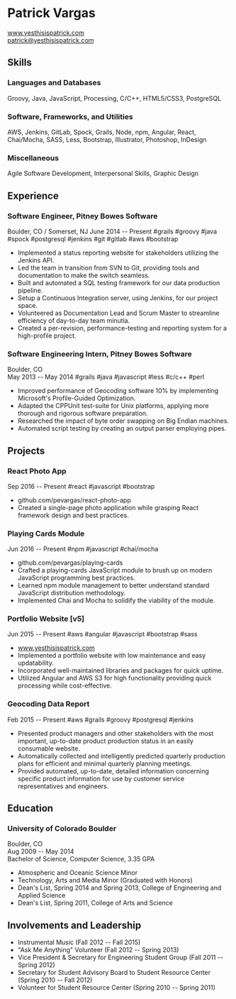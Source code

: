 Patrick Vargas
==============

www.yesthisispatrick.com  
patrick@yesthisispatrick.com

Skills
------

### Languages and Databases ###
Groovy, Java, JavaScript, Processing, C/C++, HTML5/CSS3, PostgreSQL

### Software, Frameworks, and Utilities ###
AWS, Jenkins, GitLab, Spock, Grails, Node, npm, Angular, React, Chai/Mocha, SASS, Less, Bootstrap, Illustrator, Photoshop, InDesign

### Miscellaneous ###
Agile Software Development, Interpersonal Skills, Graphic Design

Experience
----------

### Software Engineer, Pitney Bowes Software ###
Boulder, CO / Somerset, NJ
June 2014 -- Present
#grails #groovy #java #spock #postgresql #jenkins #git #gitlab #aws #bootstrap
*   Implemented a status reporting website for stakeholders utilizing the Jenkins API.
*   Led the team in transition from SVN to Git, providing tools and documentation to make the switch seamless.
*   Built and automated a SQL testing framework for our data production pipeline.
*   Setup a Continuous Integration server, using Jenkins, for our project space.
*   Volunteered as Documentation Lead and Scrum Master to streamline efficiency of day-to-day team minutia.
*   Created a per-revision, performance-testing and reporting system for a high-profile project.

### Software Engineering Intern, Pitney Bowes Software ###
Boulder, CO  
May 2013 -- May 2014
#grails #java #javascript #less #c/c++ #perl
*   Improved performance of Geocoding software 10% by implementing Microsoft's Profile-Guided Optimization.
*   Adapted the CPPUnit test-suite for Unix platforms, applying more thorough and rigorous software preparation.
*   Researched the impact of byte order swapping on Big Endian machines.
*   Automated script testing by creating an output parser employing pipes.

Projects
--------

### React Photo App ###
Sep 2016 -- Present
#react #javascript #bootstrap
*   github.com/pevargas/react-photo-app
*   Created a single-page photo application while grasping React framework design and best practices.

### Playing Cards Module ###
Jun 2016 -- Present
#npm #javascript #chai/mocha
*   github.com/pevargas/playing-cards
*   Crafted a playing-cards JavaScript module to brush up on modern JavaScript programming best practices.
*   Learned npm module management to better understand standard JavaScript distribution methodology.
*   Implemented Chai and Mocha to solidify the viability of the module.

### Portfolio Website [v5] ###
Jun 2015 -- Present
#aws #angular #javascript #bootstrap #sass
*   www.yesthisispatrick.com
*   Implemented a portfolio website with low maintenance and easy updatability.
*   Incorporated well-maintained libraries and packages for quick uptime.
*   Utilized Angular and AWS S3 for high functionality providing quick processing while cost-effective.

### Geocoding Data Report ###
Feb 2015 -- Present
#aws #grails #groovy #postgresql #jenkins
*   Presented product managers and other stakeholders with the most important, up-to-date product production status in an easily consumable website.
*   Automatically collected and intelligently predicted quarterly production plans for efficient and minimal quarterly planning meetings.
*   Provided automated, up-to-date, detailed information concerning specific product information for use by customer service representatives and engineers.

Education
---------

### University of Colorado Boulder ###
Boulder, CO  
Aug 2009 -- May 2014  
Bachelor of Science, Computer Science, 3.35 GPA
*   Atmospheric and Oceanic Science Minor
*   Technology, Arts and Media Minor (Graduated with Honors)
*   Dean's List, Spring 2014 and Spring 2013, College of Engineering and Applied Science
*   Dean's List, Spring 2011, College of Arts and Science

Involvements and Leadership
---------------------------

*   Instrumental Music (Fall 2012 -- Fall 2015)
*   "Ask Me Anything" Volunteer (Fall 2012 -- Spring 2013)
*   Vice President & Secretary for Engineering Student Group (Fall 2011 -- Spring 2012)
*   Secretary for Student Advisory Board to Student Resource Center (Spring 2010 -- Fall 2012)
*   Volunteer for Student Resource Center (Spring 2010 -- Spring 2011)
